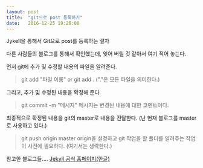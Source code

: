 ```yaml
---
layout: post
title:  "git으로 post 등록하기"
date:   2016-12-25 19:26:00
---
```


Jykell을 통해서 Git으로 post를 등록하는 절차

다른 사람들의 블로그를 통해서 확인했는데, 잊어 버릴 것 같아서 여기 적어 놓는다.


먼저 git에 추가 및 수정할 내용의 파일을 알려준다.

> git add "파일 이름" or git add . ("."은 모든 파일을 의미한다.)

그리고, 추가 및 수정된 내용을 확정해 준다.

> git commit -m "메시지"   메시지는 변경된 내용에 대한 코멘트이다.

최종적으로 확정된 내용을 git의 master로 내용을 전달한다. (난 현재 블로그를 master로 사용하고 있다.)

> git push origin master  origin을 설정하고 git 작업을 할 폴더를 알려주는 작업이 사전에 필요하다.
> (여기서는 생략한다.)

참고한 블로그들....
[Jekyll 공식 홈페이지(한글)](http://jekyllrb-ko.github.io/)
